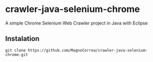 # crawler-java-selenium-chrome
A simple Chrome Selenium Web Crawler project in Java with Eclipse
## Instalation
```
git clone https://github.com/MagnoCorrea/crawler-java-selenium-chrome.git
```
